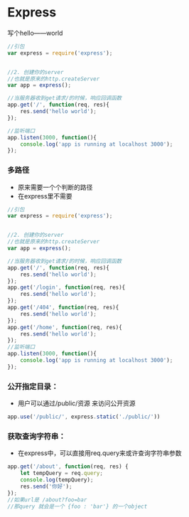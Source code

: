 # Express

写个hello——world

```javascript
//引包
var express = require('express');


//2. 创建你的server
//也就是原来的http.createServer
var app = express();

//当服务器收到get请求/的时候，响应回调函数
app.get('/', function(req, res){
    res.send('hello world');
});

//监听端口
app.listen(3000, function(){
    console.log('app is running at localhost 3000');
});

```

### 多路径

* 原来需要一个个判断的路径
* 在express里不需要

```javascript
//引包
var express = require('express');


//2. 创建你的server
//也就是原来的http.createServer
var app = express();

//当服务器收到get请求/的时候，响应回调函数
app.get('/', function(req, res){
    res.send('hello world');
});
app.get('/login', function(req, res){
    res.send('hello world');
});
app.get('/404', function(req, res){
    res.send('hello world');
});
app.get('/home', function(req, res){
    res.send('hello world');
});
//监听端口
app.listen(3000, function(){
    console.log('app is running at localhost 3000');
});
```

### 公开指定目录：

* 用户可以通过/public/资源 来访问公开资源

```javascript
app.use('/public/', express.static('./public/'))
```

### 获取查询字符串：

* 在express中，可以直接用req.query来或许查询字符串参数

```javascript
app.get('/about', function(req, res) {
    let tempQuery = req.query;
    console.log(tempQuery);
    res.send('你好');
});
//如果url是 /about?foo=bar
//那query 就会是一个 {foo : 'bar'} 的一个object
```

